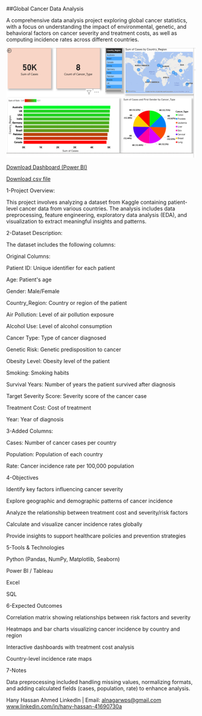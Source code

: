 ##Global Cancer Data Analysis

A comprehensive data analysis project exploring global cancer statistics, with a focus on understanding the impact of environmental, genetic, and behavioral factors on cancer severity and treatment costs, as well as computing incidence rates across different countries.

![Dashboard (Power BI)](progect%202/2025-05-11.png)

[Download Dashboard (Power BI)](progect%202/global%20cancer.pbip)

[Download csv file](progect%202/global_cancer_patients_2015_2024.csv)


1-Project Overview:

This project involves analyzing a dataset from Kaggle containing patient-level cancer data from various countries. The analysis includes data preprocessing, feature engineering, exploratory data analysis (EDA), and visualization to extract meaningful insights and patterns.

2-Dataset Description:

The dataset includes the following columns:

Original Columns:

Patient ID: Unique identifier for each patient

Age: Patient's age

Gender: Male/Female

Country_Region: Country or region of the patient

Air Pollution: Level of air pollution exposure

Alcohol Use: Level of alcohol consumption

Cancer Type: Type of cancer diagnosed

Genetic Risk: Genetic predisposition to cancer

Obesity Level: Obesity level of the patient

Smoking: Smoking habits

Survival Years: Number of years the patient survived after diagnosis

Target Severity Score: Severity score of the cancer case

Treatment Cost: Cost of treatment

Year: Year of diagnosis


3-Added Columns:

Cases: Number of cancer cases per country

Population: Population of each country

Rate: Cancer incidence rate per 100,000 population


4-Objectives

Identify key factors influencing cancer severity

Explore geographic and demographic patterns of cancer incidence

Analyze the relationship between treatment cost and severity/risk factors

Calculate and visualize cancer incidence rates globally

Provide insights to support healthcare policies and prevention strategies


5-Tools & Technologies

Python (Pandas, NumPy, Matplotlib, Seaborn)

Power BI / Tableau

Excel

SQL


6-Expected Outcomes

Correlation matrix showing relationships between risk factors and severity

Heatmaps and bar charts visualizing cancer incidence by country and region

Interactive dashboards with treatment cost analysis

Country-level incidence rate maps


7-Notes

Data preprocessing included handling missing values, normalizing formats, and adding calculated fields (cases, population, rate) to enhance analysis.


Hany Hassan Ahmed
LinkedIn | Email: alnagarwps@gmail.com
www.linkedin.com/in/hany-hassan-41690730a
